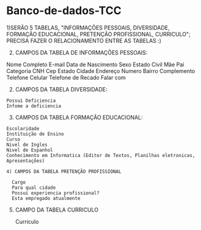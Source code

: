 # Banco-de-dados-TCC

1)SERÃO 5 TABELAS, "INFORMAÇÕES PESSOAIS, DIVERSIDADE, FORMAÇÃO EDUCACIONAL, PRETENÇÃO PROFISSIONAL, CURRICULO"; PRECISA FAZER O RELACIONAMENTO ENTRE AS TABELAS :)

2) CAMPOS DA TABELA DE INFORMAÇÕES PESSOAIS: 
  
  Nome Completo
  E-mail
  Data de Nascimento
  Sexo
  Estado Civil
  Mãe
  Pai
  Categoria CNH
  Cep
  Estado
  Cidade
  Endereço
  Numero
  Bairro
  Complemento
  Telefone
  Celular
  Telefone de Recado
  Falar com
  
  
  2) CAMPOS DA TABELA DIVERSIDADE:
  
    Possui Deficiencia
    Infome a deficiencia
    
  3) CAMPOS DA TABELA FORMAÇÃO EDUCACIONAL:
  
    Escolaridade
    Instituição de Ensino
    Curso
    Nivel de Ingles
    Nivel de Espanhol
    Conhecimento em Informatica (Editor de Textos, Planilhas eletronicas, Apresentações)
    
    4) CAMPOS DA TABELA PRETENÇÃO PROFISSIONAL
    
      Cargo
      Para qual cidade
      Possui experiencia profissional?
      Esta empregado atualmente
    
  
   5) CAMPO DA TABELA CURRICULO
   
      Curriculo

